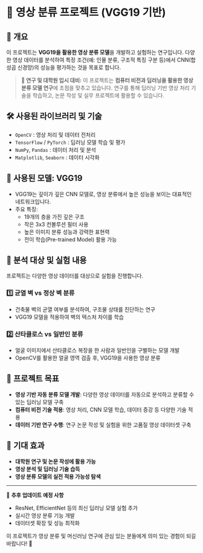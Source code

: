 # 🎥 영상 분류 프로젝트 (VGG19 기반)

## 📖 개요
이 프로젝트는 **VGG19을 활용한 영상 분류 모델**을 개발하고 실험하는 연구입니다.
다양한 영상 데이터를 분석하여 특정 조건(예: 인물 분류, 구조적 특징 구분 등)에서 CNN(합성곱 신경망)의 성능을 평가하는 것을 목표로 합니다.

> **🎯 연구 및 대학원 입시 대비:**
> 이 프로젝트는 **컴퓨터 비전과 딥러닝을 활용한 영상 분류 모델 연구**에 초점을 맞추고 있습니다.
> 연구를 통해 딥러닝 기반 영상 처리 기술을 학습하고, 논문 작성 및 실무 프로젝트에 활용할 수 있습니다.

## 🛠 사용된 라이브러리 및 기술
- `OpenCV` : 영상 처리 및 데이터 전처리
- `TensorFlow` / `PyTorch` : 딥러닝 모델 학습 및 평가
- `NumPy`, `Pandas` : 데이터 처리 및 분석
- `Matplotlib`, `Seaborn` : 데이터 시각화

## 🔬 사용된 모델: **VGG19**
- VGG19는 깊이가 깊은 CNN 모델로, 영상 분류에서 높은 성능을 보이는 대표적인 네트워크입니다.
- 주요 특징:
  - 19개의 층을 가진 깊은 구조
  - 작은 3x3 컨볼루션 필터 사용
  - 높은 이미지 분류 성능과 강력한 표현력
  - 전이 학습(Pre-trained Model) 활용 가능

## 📂 분석 대상 및 실험 내용
프로젝트는 다양한 영상 데이터를 대상으로 실험을 진행합니다.

### 1️⃣ **균열 벽 vs 정상 벽 분류**
- 건축물 벽의 균열 여부를 분석하여, 구조물 상태를 진단하는 연구
- VGG19 모델을 적용하여 벽의 텍스처 차이를 학습

### 2️⃣ **산타클로스 vs 일반인 분류**
- 얼굴 이미지에서 산타클로스 복장을 한 사람과 일반인을 구별하는 모델 개발
- OpenCV를 활용한 얼굴 영역 검출 후, VGG19을 사용한 영상 분류

## 🚀 프로젝트 목표
- **영상 기반 자동 분류 모델 개발**: 다양한 영상 데이터를 자동으로 분석하고 분류할 수 있는 딥러닝 모델 구축
- **컴퓨터 비전 기술 적용**: 영상 처리, CNN 모델 학습, 데이터 증강 등 다양한 기술 적용
- **데이터 기반 연구 수행**: 연구 논문 작성 및 실험을 위한 고품질 영상 데이터셋 구축

## 📌 기대 효과
- **대학원 연구 및 논문 작성에 활용 가능**
- **영상 분석 및 딥러닝 기술 습득**
- **영상 분류 모델의 실전 적용 가능성 탐색**

---
📢 **추후 업데이트 예정 사항**
- ResNet, EfficientNet 등의 최신 딥러닝 모델 실험 추가
- 실시간 영상 분류 기능 개발
- 데이터셋 확장 및 성능 최적화

이 프로젝트가 영상 분류 및 머신러닝 연구에 관심 있는 분들에게 의미 있는 경험이 되길 바랍니다! 🚀

